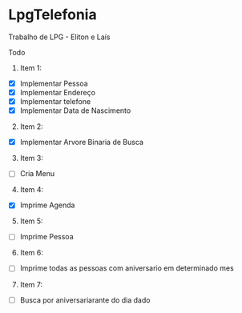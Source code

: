 # LpgTelefonia
Trabalho de LPG - Eliton e Laís

Todo

1. Item 1:
  - [x] Implementar Pessoa
  - [x] Implementar Endereço
  - [x] Implementar telefone
  - [x] Implementar Data de Nascimento

2. Item 2:
  - [x] Implementar Arvore Binaria de Busca

3. Item 3:
  - [ ] Cria Menu

4. Item 4:
  - [X] Imprime Agenda

5. Item 5:
  - [ ] Imprime Pessoa

6. Item 6:
  - [ ] Imprime todas as pessoas com aniversario em determinado mes

7. Item 7:
  - [ ] Busca por aniversariarante do dia dado
